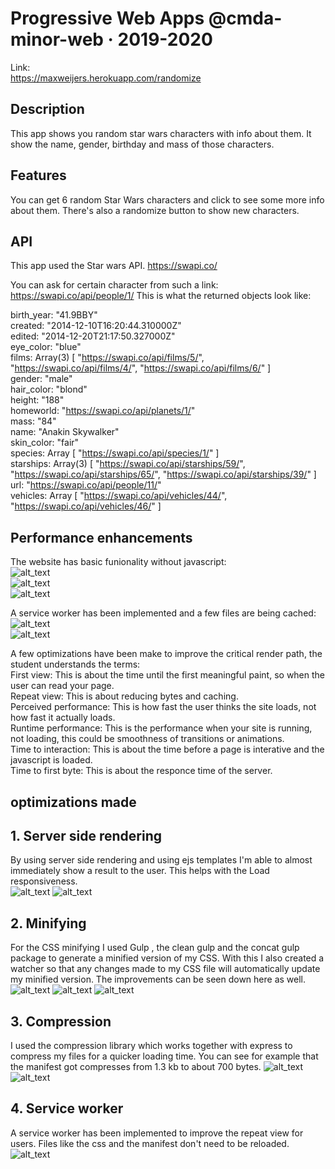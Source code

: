 # Progressive Web Apps @cmda-minor-web · 2019-2020

Link:  
https://maxweijers.herokuapp.com/randomize


<!-- Add a link to your live demo in Github Pages 🌐-->
## Description
This app shows you random star wars characters with info about them. It show the name, gender, birthday and mass of those characters. 

## Features
You can get 6 random Star Wars characters and click to see some more info about them. There's also a randomize button to show new characters.

## API
This app used the Star wars API.
https://swapi.co/

You can ask for certain character from such a link: 
https://swapi.co/api/people/1/
This is what the returned objects look like:

​​birth_year: "41.9BBY"  
​​​created: "2014-12-10T16:20:44.310000Z"  
​​​edited: "2014-12-20T21:17:50.327000Z"  
​​eye_color: "blue"  
​films: Array(3) [ "https://swapi.co/api/films/5/", "https://swapi.co/api/films/4/", "https://swapi.co/api/films/6/" ]  
gender: "male"  
hair_color: "blond"  
height: "188"  
homeworld: "https://swapi.co/api/planets/1/"  
mass: "84"  
name: "Anakin Skywalker"  
skin_color: "fair"  
species: Array [ "https://swapi.co/api/species/1/" ]  
starships: Array(3) [ "https://swapi.co/api/starships/59/", "https://swapi.co/api/starships/65/", "https://swapi.co/api/starships/39/" ]  
url: "https://swapi.co/api/people/11/"  
vehicles: Array [ "https://swapi.co/api/vehicles/44/", "https://swapi.co/api/vehicles/46/" ]

## Performance enhancements

The website has basic funionality without javascript:  
![alt_text](https://github.com/mordock/progressive-web-apps-1920/blob/master/course/schoolstuff/javascript_block001.png)  
![alt_text](https://github.com/mordock/progressive-web-apps-1920/blob/master/course/schoolstuff/javascript_block002.png)  
![alt_text](https://github.com/mordock/progressive-web-apps-1920/blob/master/course/schoolstuff/javascript_block003.png)  

A service worker has been implemented and a few files are being cached:
![alt_text](https://github.com/mordock/progressive-web-apps-1920/blob/master/course/schoolstuff/serviceworker001.png)  
![alt_text](https://github.com/mordock/progressive-web-apps-1920/blob/master/course/schoolstuff/serviceworker002.png)  

A few optimizations have been make to improve the critical render path, the student understands the terms:  
First view: This is about the time until the first meaningful paint, so when the user can read your page.  
Repeat view: This is about reducing bytes and caching.  
Perceived performance: This is how fast the user thinks the site loads, not how fast it actually loads.  
Runtime performance:  This is the performance when your site is running, not loading, this could be smoothness of transitions or animations.  
Time to interaction: This is about the time before a page is interative and the javascript is loaded.  
Time to first byte: This is about the responce time of the server.  

## optimizations made

## 1. Server side rendering
By using server side rendering and using ejs templates I'm able to almost immediately show a result to the user. This helps with the Load responsiveness.  
![alt_text](https://github.com/mordock/progressive-web-apps-1920/blob/master/course/schoolstuff/Server001.png)
![alt_text](https://github.com/mordock/progressive-web-apps-1920/blob/master/course/schoolstuff/Server002.png)

## 2. Minifying  
For the CSS minifying I used Gulp , the clean gulp and the concat gulp package to generate a minified version of my CSS. With this I also created a watcher so that any changes made to my CSS file will automatically update my minified version. The improvements can be seen down here as well.
![alt_text](https://github.com/mordock/progressive-web-apps-1920/blob/master/course/schoolstuff/watcher.png)
![alt_text](https://github.com/mordock/progressive-web-apps-1920/blob/master/course/schoolstuff/minify002.png)
![alt_text](https://github.com/mordock/progressive-web-apps-1920/blob/master/course/schoolstuff/minify001.png)

## 3. Compression  
I used the compression library which works together with express to compress my files for a quicker loading time. You can see for example that the manifest got compresses from 1.3 kb to about 700 bytes.
![alt_text](https://github.com/mordock/progressive-web-apps-1920/blob/master/course/schoolstuff/compress001.png)
![alt_text](https://github.com/mordock/progressive-web-apps-1920/blob/master/course/schoolstuff/compress002.png)

## 4. Service worker  
A service worker has been implemented to improve the repeat view for users. Files like the css and the manifest don't need to be reloaded. 
![alt_text](https://github.com/mordock/progressive-web-apps-1920/blob/master/course/schoolstuff/service001.png)


<!-- Add a nice image here at the end of the week, showing off your shiny frontend 📸 -->

<!-- Maybe a table of contents here? 📚 -->

<!-- How about a section that describes how to install this project? 🤓 -->

<!-- ...but how does one use this project? What are its features 🤔 -->

<!-- Maybe a checklist of done stuff and stuff still on your wishlist? ✅ -->

<!-- How about a license here? 📜 (or is it a licence?) 🤷 -->
